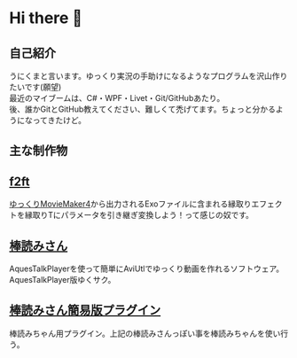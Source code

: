 # Hi there 👋

## 自己紹介
うにくまと言います。ゆっくり実況の手助けになるようなプログラムを沢山作りたいです(願望)  
最近のマイブームは、C#・WPF・Livet・Git/GitHubあたり。  
後、誰かGitとGitHub教えてください、難しくて禿げてます。ちょっと分かるようになってきたけど。

## 主な制作物
## [f2ft](https://github.com/unikuma/f2ft/releases)
[ゆっくりMovieMaker4](https://manjubox.net/ymm4)から出力されるExoファイルに含まれる縁取りエフェクトを縁取りTにパラメータを引き継ぎ変換しよう！って感じの奴です。

## [棒読みさん](https://github.com/unikuma/Bouyomisan/releases)
AquesTalkPlayerを使って簡単にAviUtlでゆっくり動画を作れるソフトウェア。AquesTalkPlayer版ゆくサク。

## [棒読みさん簡易版プラグイン](https://github.com/unikuma/Plugin_BSimple/releases)
棒読みちゃん用プラグイン。上記の棒読みさんっぽい事を棒読みちゃんを使い行う。
